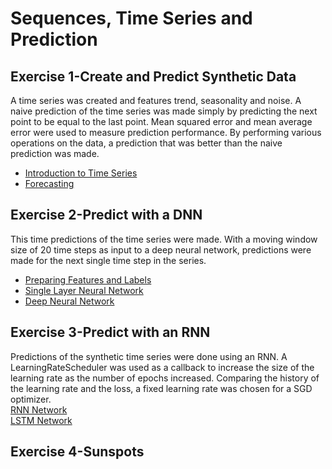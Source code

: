 # Sequences, Time Series and Prediction  
## Exercise 1-Create and Predict Synthetic Data  
A time series was created and features trend, seasonality and noise.  A naive prediction of the time series was made simply by predicting the next point to be equal to the last point.  Mean squared error and mean average error were used to measure prediction performance.  By performing various operations on the data, a prediction that was better than the naive prediction was made.
- [Introduction to Time Series](https://github/lmoroney/dlaicourse/blob/master/TensorFlow%20In%20Practice/Course%204%20-%20S%2BP/S%2BP_Week_1_Lesson_2.ipynb)  
- [Forecasting](https://github/lmoroney/dlaicourse/blob/master/TensorFlow%20In%20Practice/Course%204%20-%20S%2BP/S%2BP%20Week%201%20-%20Lesson%203%20-%20Notebook.ipynb)  
## Exercise 2-Predict with a DNN  
This time predictions of the time series were made.  With a moving window size of 20 time steps as input to a deep neural network, predictions were made for the next single time step in the series.  
- [Preparing Features and Labels](https://github/lmoroney/dlaicourse/blob/master/TensorFlow%20In%20Practice/Course%204%20-%20S%2BP/S%2BP%20Week%202%20Lesson%201.ipynb#scrollTo=Wa0PNwxMGapy)  
- [Single Layer Neural Network](https://github/lmoroney/dlaicourse/blob/master/TensorFlow%20In%20Practice/Course%204%20-%20S%2BP/S%2BP%20Week%202%20Lesson%202.ipynb)  
- [Deep Neural Network](https://github/lmoroney/dlaicourse/blob/master/TensorFlow%20In%20Practice/Course%204%20-%20S%2BP/S%2BP%20Week%202%20Lesson%203.ipynb)  
## Exercise 3-Predict with an RNN  
Predictions of the synthetic time series were done using an RNN.  A LearningRateScheduler was used as a callback to increase the size of the learning rate as the number of epochs increased.  Comparing the history of the learning rate and the loss, a fixed learning rate was chosen for a SGD optimizer.  
[RNN Network](https://github/lmoroney/dlaicourse/blob/master/TensorFlow%20In%20Practice/Course%204%20-%20S%2BP/S%2BP%20Week%203%20Lesson%202%20-%20RNN.ipynb)  
[LSTM Network](https://github/lmoroney/dlaicourse/blob/master/TensorFlow%20In%20Practice/Course%204%20-%20S%2BP/S%2BP%20Week%203%20Lesson%204%20-%20LSTM.ipynb)  
## Exercise 4-Sunspots  



